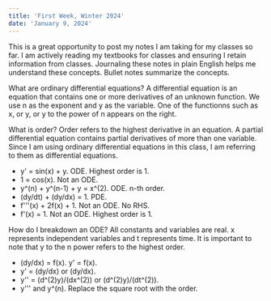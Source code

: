 ```yaml
---
title: 'First Week, Winter 2024'
date: 'January 9, 2024'
---
```


This is a great opportunity to post my notes I am taking for my classes so far. I am actively reading my textbooks for classes and ensuring I retain information from classes. Journaling these notes in plain English helps me understand these concepts. Bullet notes summarize the concepts.

What are ordinary differential equations? A differential equation is an equation that contains one or more derivatives of an unknown function. We use n as the exponent and y as the variable. One of the functionns such as x, or y, or y to the power of n appears on the right.

What is order? Order refers to the highest derivative in an equation. A partial differential equation contains partial derivatives of more than one variable. Since I am using ordinary differential equations in this class, I am referring to them as differential equations.

- y' = sin(x) + y. ODE. Highest order is 1.
- 1 = cos(x). Not an ODE.
- y^(n) + y^(n-1) + y = x^(2). ODE. n-th order.
- (dy/dt) + (dy/dx) = 1. PDE.
- f'''(x) + 2f(x) + 1. Not an ODE. No RHS.
- f'(x) = 1. Not an ODE. Highest order is 1.

How do I breakdown an ODE? All constants and variables are real. x represents independent variables and t represents time. It is important to note that y to the n power refers to the highest order.

- (dy/dx) = f(x). y' = f(x).
- y' = (dy/dx) or (dy/dx).
- y'' = (d^(2)y)/(dx^(2)) or (d^(2)y)/(dt^(2)).
- y''' and y^(n). Replace the square root with the order.